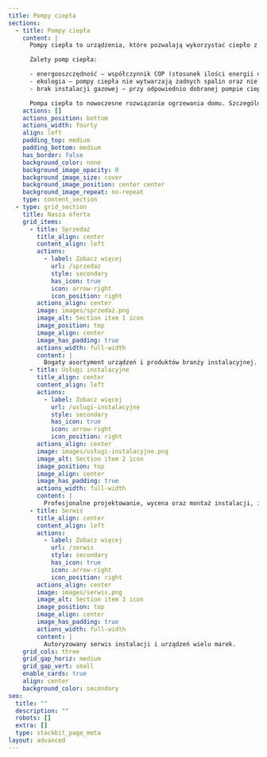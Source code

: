```yaml
---
title: Pompy ciepła
sections:
  - title: Pompy ciepła
    content: |
      Pompy ciepła to urządzenia, które pozwalają wykorzystać ciepło z otoczenia i wykorzystać je do ogrzewania domu lub wody. Ich działanie polega na pobieraniu ciepła dzięki wykorzystaniu różnicy temperatur pomiędzy otoczeniem a czynnikiem chłodniczym oraz użyciu sprężarki aby gwałtownie zwiększyć temperaturę tego czynnika, który następnie przekazuje ciepło do obiegu grzewczego naszego domu.

      Zalety pomp ciepła:

      - energooszczędność – współczynnik COP (stosunek ilości energii dostarczanej do ogrzewania domu, do ilości zużytej energii elektrycznej) pomp ciepła może wynosić w praktyce nawet do wartości równej 5, co oznacza, że w odpowiednich warunkach za 1 kW energii elektrycznej użytej do zasilania możemy uzyskać 5 kW energii cieplnej.
      - ekologia – pompy ciepła nie wytwarzają żadnych spalin oraz nie wymagają dużego wkładu energetycznego, są zatem przyjazne środowisku
      - brak instalacji gazowej – przy odpowiednio dobranej pompie ciepła nie trzeba wykonywać kotłowni oraz kominów spalinowych, ponieważ pompa ciepła jest w stanie pokryć zapotrzebowanie domu na ciepło.

      Pompa ciepła to nowoczesne rozwiązanie ogrzewania domu. Szczególnie dobrze współpracują z ogrzewaniem podłogowym ze względu na niską temperaturę czynnika grzewczego. Jest to idealne rozwiązanie dla domów energooszczędnych.
    actions: []
    actions_position: bottom
    actions_width: fourty
    align: left
    padding_top: medium
    padding_bottom: medium
    has_border: false
    background_color: none
    background_image_opacity: 0
    background_image_size: cover
    background_image_position: center center
    background_image_repeat: no-repeat
    type: content_section
  - type: grid_section
    title: Nasza oferta
    grid_items:
      - title: Sprzedaż
        title_align: center
        content_align: left
        actions:
          - label: Zobacz więcej
            url: /sprzedaz
            style: secondary
            has_icon: true
            icon: arrow-right
            icon_position: right
        actions_align: center
        image: images/sprzedaż.png
        image_alt: Section item 1 icon
        image_position: top
        image_align: center
        image_has_padding: true
        actions_width: full-width
        content: |
          Bogaty asortyment urządzeń i produktów branży instalacyjnej.
      - title: Usługi instalacyjne
        title_align: center
        content_align: left
        actions:
          - label: Zobacz więcej
            url: /uslugi-instalacyjne
            style: secondary
            has_icon: true
            icon: arrow-right
            icon_position: right
        actions_align: center
        image: images/usługi-instalacyjne.png
        image_alt: Section item 2 icon
        image_position: top
        image_align: center
        image_has_padding: true
        actions_width: full-width
        content: |
          Profesjonalne projektowanie, wycena oraz montaż instalacji, i inne.
      - title: Serwis
        title_align: center
        content_align: left
        actions:
          - label: Zobacz więcej
            url: /serwis
            style: secondary
            has_icon: true
            icon: arrow-right
            icon_position: right
        actions_align: center
        image: images/serwis.png
        image_alt: Section item 3 icon
        image_position: top
        image_align: center
        image_has_padding: true
        actions_width: full-width
        content: |
          Autoryzowany serwis instalacji i urządzeń wielu marek.
    grid_cols: three
    grid_gap_horiz: medium
    grid_gap_vert: small
    enable_cards: true
    align: center
    background_color: secondary
seo:
  title: ""
  description: ""
  robots: []
  extra: []
  type: stackbit_page_meta
layout: advanced
---
```

